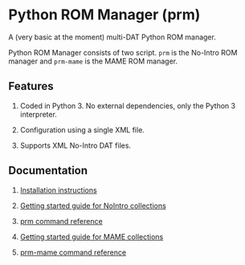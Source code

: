 # Python ROM Manager (prm)

A (very basic at the moment) multi-DAT Python ROM manager.

Python ROM Manager consists of two script. `prm` is the No-Intro ROM manager and
`prm-mame` is the MAME ROM manager.

## Features

 1. Coded in Python 3. No external dependencies, only the Python 3 interpreter.

 2. Configuration using a single XML file.

 3. Supports XML No-Intro DAT files.

## Documentation

 1. [Installation instructions](./doc/Installation.md)

 2. [Getting started guide for NoIntro collections](./doc/Getting-started-nointro.md)

 3. [prm command reference](./doc/Command-reference-nointro.md)

 4. [Getting started guide for MAME collections](./doc/Getting-started-mame.md)

 5. [prm-mame command reference](./doc/Command-reference-mame.md)
